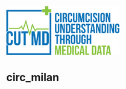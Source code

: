 <img src="https://github.com/lshpaner/circ_milan/blob/main/assets/CUT_MD.svg" width="300" style="border: none; outline: none; box-shadow: none;" oncontextmenu="return false;">

# circ_milan

